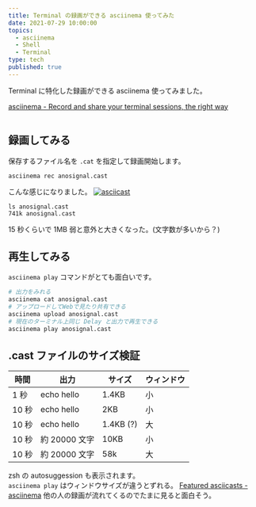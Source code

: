 ```yaml
---
title: Terminal の録画ができる asciinema 使ってみた
date: 2021-07-29 10:00:00
topics:
  - asciinema
  - Shell
  - Terminal
type: tech
published: true
---
```


Terminal に特化した録画ができる asciinema 使ってみました。

[asciinema \- Record and share your terminal sessions, the right way](https://asciinema.org/)

```toc

```

## 録画してみる

保存するファイル名を `.cat` を指定して録画開始します。

```
asciinema rec anosignal.cast
```

こんな感じになりました。
[![asciicast](https://asciinema.org/a/w1uickh4DWUf24NHucKk3yVIL.svg)](https://asciinema.org/a/w1uickh4DWUf24NHucKk3yVIL)

```
ls anosignal.cast
741k anosignal.cast
```

15 秒くらいで 1MB 弱と意外と大きくなった。(文字数が多いから？)

## 再生してみる

`asciinema play` コマンドがとても面白いです。

```sh
# 出力をみれる
asciinema cat anosignal.cast
# アップロードしてWebで見たり共有できる
asciinema upload anosignal.cast
# 現在のターミナル上同じ Delay と出力で再生できる
asciinema play anosignal.cast
```

## .cast ファイルのサイズ検証

| 時間  | 出力          | サイズ    | ウィンドウ |
| ----- | ------------- | --------- | ---------- |
| 1 秒  | echo hello    | 1.4KB     | 小         |
| 10 秒 | echo hello    | 2KB       | 小         |
| 10 秒 | echo hello    | 1.4KB (?) | 大         |
| 10 秒 | 約 20000 文字 | 10KB      | 小         |
| 10 秒 | 約 20000 文字 | 58k       | 大         |

zsh の autosuggession も表示されます。  
`asciinema play` はウィンドウサイズが違うとずれる。
[Featured asciicasts \- asciinema](https://asciinema.org/explore) 他の人の録画が流れてくるのでたまに見ると面白そう。
